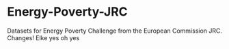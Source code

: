 # Energy-Poverty-JRC
Datasets for Energy Poverty Challenge from the European Commission JRC.
Changes! Elke
yes oh yes
